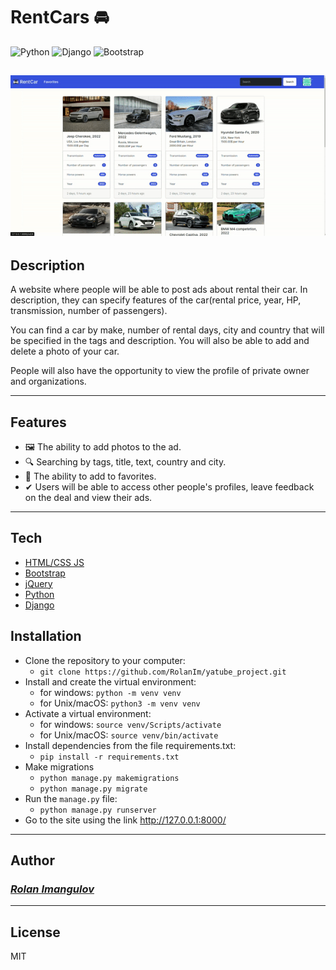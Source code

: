 # RentCars 🚘
![Python](https://img.shields.io/badge/Python-3.11-blue?style=flat-square&logo=python&logoColor=yellow&labelColor=blue)
![Django](https://img.shields.io/badge/Django-4.2-0C4B33?style=flat-square&logo=django&logoColor=white&labelColor=0C4B33)
![Bootstrap](https://img.shields.io/badge/Bootstrap-5.3-712CF9?style=flat-square&logo=bootstrap&logoColor=white&labelColor=712CF9)

![RentCar Demo](demo/rentcar.gif)
---
## Description
A website where people will be able to post ads about rental their car.
In description, they can specify features of the car(rental price, year,
HP, transmission, number of passengers).

You can find a car by make, number of rental days, city and country that
will be specified in the tags and description. You will also be able to add 
and delete a photo of your car.

People will also have the opportunity to view the profile of private 
owner and organizations.

---

## Features
- 🖼 The ability to add photos to the ad.
- 🔍 Searching by tags, title, text, country and city.
- 💛 The ability to add to favorites.
- ✔ Users will be able to access other people's profiles, leave feedback 
on the deal and view their ads.

---
## Tech

- [HTML/CSS JS](https://developer.mozilla.org)
- [Bootstrap](https://getbootstrap.com/)
- [jQuery](https://jquery.com/)
- [Python](https://www.python.org/)
- [Django](https://www.djangoproject.com/)

## Installation
- Clone the repository to your computer:
  - ```git clone https://github.com/RolanIm/yatube_project.git```
- Install and create the virtual environment:
    - for windows: ```python -m venv venv```
    - for Unix/macOS: ```python3 -m venv venv```
- Activate a virtual environment:
  - for windows: ```source venv/Scripts/activate```
  - for Unix/macOS: ```source venv/bin/activate```
- Install dependencies from the file requirements.txt: 
  - ```pip install -r requirements.txt```
- Make migrations
	- ```python manage.py makemigrations```
	- ```python manage.py migrate```
- Run the `manage.py` file:
  - ```python manage.py runserver```
- Go to the site using the link http://127.0.0.1:8000/

---
## Author
### [_Rolan Imangulov_](https://github.com/RolanIm)

---
## License

MIT

[//]: # (These are reference links used in the body of this note and get stripped out when the markdown processor does its job. There is no need to format nicely because it shouldn't be seen. Thanks SO - http://stackoverflow.com/questions/4823468/store-comments-in-markdown-syntax)
